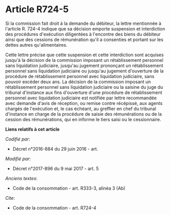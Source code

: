 # Article R724-5

Si la commission fait droit à la demande du débiteur, la lettre mentionnée à l'article R. 724-4 indique que sa décision
emporte suspension et interdiction des procédures d'exécution diligentées à l'encontre des biens du débiteur ainsi que des
cessions de rémunération qu'il a consenties et portant sur les dettes autres qu'alimentaires.

Cette lettre précise que cette suspension et cette interdiction sont acquises jusqu'à la décision de la commission imposant
un rétablissement personnel sans liquidation judiciaire, jusqu'au jugement prononçant un rétablissement personnel sans
liquidation judiciaire ou jusqu'au jugement d'ouverture de la procédure de rétablissement personnel avec liquidation
judiciaire, sans pouvoir excéder deux ans. La décision de la commission imposant un rétablissement personnel sans liquidation
judiciaire ou la saisine du juge du tribunal d'instance aux fins d'ouverture d'une procédure de rétablissement personnel avec
liquidation judiciaire est notifiée par lettre recommandée avec demande d'avis de réception, ou remise contre récépissé, aux
agents chargés de l'exécution et, le cas échéant, au greffier en chef du tribunal d'instance en charge de la procédure de
saisie des rémunérations ou de la cession des rémunérations, qui en informe le tiers saisi ou le cessionnaire.

**Liens relatifs à cet article**

_Codifié par_:

  - Décret n°2016-884 du 29 juin 2016 - art.

_Modifié par_:

  - Décret n°2017-896 du 9 mai 2017 - art. 5

_Anciens textes_:

  - Code de la consommation - art. R333-3, alinéa 3 (Ab)

_Cite_:

  - Code de la consommation - art. R724-4
